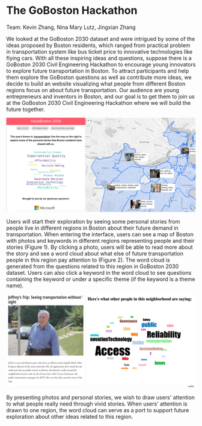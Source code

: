 # The GoBoston Hackathon

Team: Kevin Zhang, Nina Mary Lutz, Jingxian Zhang

We looked at the GoBoston 2030 dataset and were intrigued by some of the ideas proposed by Boston
residents, which ranged from practical problem in transportation system like bus ticket price to innovative technologies like flying cars. With all these inspiring ideas and questions, suppose there is a GoBoston 2030 Civil Engineering Hackathon to encourage young innovators to explore future transportation in Boston. To attract participants and help them explore the GoBoston questions as well as contribute more ideas, we decide to build an website visualizing what people from different Boston regions focus on about future transportation. Our audience are young entrepreneurs and inventors in Boston, and our goal is to get them to join us at the GoBoston 2030 Civil Engineering Hackathon where we will build the future together.

![Figure 1](Figure1.png)

Users will start their exploration by seeing some personal stories from people live in different regions in Boston about their future demand in transportation. When entering the interface, users can see a map of Boston with photos and keywords in different regions representing people and their stories (Figure 1). By clicking a photo, users will be able to read more about the story and see a word cloud about what else of future transportation people in this region pay attention to (Figure 2). The word cloud is generated from the questions related to this region in GoBoston 2030 dataset. Users can also click a keyword in the word cloud to see questions containing the keyword or under a specific theme (if the keyword is a theme name).

![Figure 2](Figure2.png)

By presenting photos and personal stories, we wish to draw users' attention to what people really need through vivid stories. When users' attention is drawn to one region, the word cloud can serve as a port to support future exploration about other ideas related to this region.





